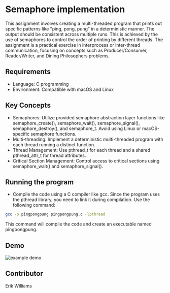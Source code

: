 # Semaphore implementation

This assignment involves creating a multi-threaded program that prints out specific patterns like "ping, pong, pung" in a deterministic manner. The output should be consistent across multiple runs. This is achieved by the use of semaphores to control the order of printing by different threads. The assignment is a practical exercise in interprocess or inter-thread communication, focusing on concepts such as Producer/Consumer, Reader/Writer, and Dining Philosophers problems.

## Requirements

- Language: C programming
- Environment: Compatible with macOS and Linux

## Key Concepts

- Semaphores: Utilize provided semaphore abstraction layer functions like semaphore_create(), semaphore_wait(), semaphore_signal(), semaphore_destroy(), and semaphore_t. Avoid using Linux or macOS-specific semaphore functions.
- Multi-threading: Implement a deterministic multi-threaded program with each thread running a distinct function.
- Thread Management: Use pthread_t for each thread and a shared pthread_attr_t for thread attributes.
- Critical Section Management: Control access to critical sections using semaphore_wait() and semaphore_signal().

## Running the program

- Compile the code using a C compiler like gcc. Since the program uses the pthread library, you need to link it during compilation. Use the following command:

```bash
gcc -o pingpongpung pingpongpung.c -lpthread
```

This command will compile the code and create an executable named pingpongpung.

## Demo

![example demo](./images/semaphore.gif)

## Contributor

Erik Williams
